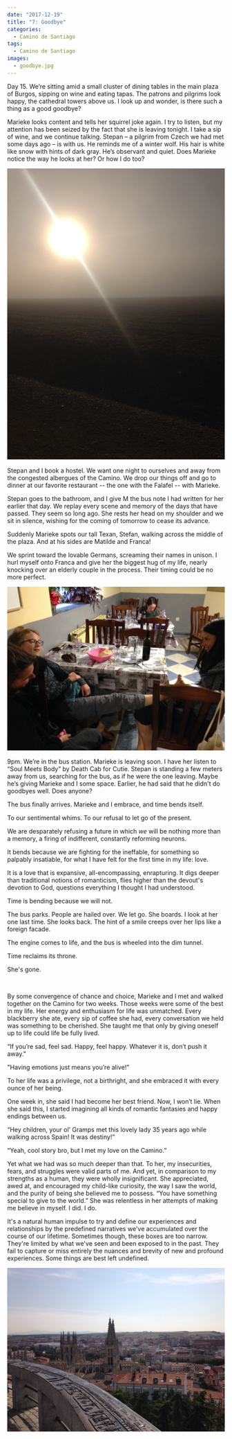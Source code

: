 ```yaml
---
date: "2017-12-19"
title: "7: Goodbye"
categories:
  - Camino de Santiago
tags: 
  - Camino de Santiago
images:
  - goodbye.jpg
---
```


Day 15. We’re sitting amid a small cluster of dining tables in the main plaza of Burgos, sipping on wine and eating tapas. The patrons and pilgrims look happy, the cathedral towers above us. I look up and wonder, is there such a thing as a good goodbye?

Marieke looks content and tells her squirrel joke again. I try to listen, but my attention has been seized by the fact that she is leaving tonight. I take a sip of wine, and we continue talking. Stepan – a pilgrim from Czech we had met some days ago – is with us. He reminds me of a winter wolf. His hair is white like snow with hints of dark gray. He’s observant and quiet. Does Marieke notice the way he looks at her? Or how I do too?

![](sun.jpeg)

Stepan and I book a hostel. We want one night to ourselves and away from the congested albergues of the Camino. We drop our things off and go to dinner at our favorite restaurant -- the one with the Falafel -- with Marieke. 

Stepan goes to the bathroom, and I give M the bus note I had written for her earlier that day. We replay every scene and memory of the days that have passed. They seem so long ago. She rests her head on my shoulder and we sit in silence, wishing for the coming of tomorrow to cease its advance.

Suddenly Marieke spots our tall Texan, Stefan, walking across the middle of the plaza. And at his sides are Matilde and Franca! 

We sprint toward the lovable Germans, screaming their names in unison. I hurl myself onto Franca and give her the biggest hug of my life, nearly knocking over an elderly couple in the process. Their timing could be no more perfect.

![](massage.jpeg)

9pm. We’re in the bus station. Marieke is leaving soon. I have her listen to “Soul Meets Body” by Death Cab for Cutie. Stepan is standing a few meters away from us, searching for the bus, as if he were the one leaving. Maybe he’s giving Marieke and I some space. Earlier, he had said that he didn't do goodbyes well. Does anyone?

The bus finally arrives. Marieke and I embrace, and time bends itself.

To our sentimental whims. To our refusal to let go of the present.

We are desparately refusing a future in which _we_ will be nothing more than a memory, a firing of indifferent, constantly reforming neurons.

It bends because we are fighting for the ineffable, for something so palpably insatiable, for what I have felt for the first time in my life: love. 

It is a love that is expansive, all-encompassing, enrapturing. It digs deeper than traditional notions of romanticism, flies higher than the devout's devotion to God, questions everything I thought I had understood.

Time is bending because we will not.

The bus parks. People are hailed over. We let go. She boards. I look at her one last time. She looks back. The hint of a smile creeps over her lips like a foreign facade.

The engine comes to life, and the bus is wheeled into the dim tunnel.

Time reclaims its throne.

She's gone.

<br>

By some convergence of chance and choice, Marieke and I met and walked together on the Camino for two weeks. Those weeks were some of the best in my life. Her energy and enthusiasm for life was unmatched. Every blackberry she ate, every sip of coffee she had, every conversation we held was something to be cherished. She taught me that only by giving oneself up to life could life be fully lived.

“If you’re sad, feel sad. Happy, feel happy. Whatever it is, don’t push it away."

"Having emotions just means you’re alive!”

To her life was a privilege, not a birthright, and she embraced it with every ounce of her being.

One week in, she said I had become her best friend. Now, I won’t lie. When she said this, I started imagining all kinds of romantic fantasies and happy endings between us.

“Hey children, your ol’ Gramps met this lovely lady 35 years ago while walking across Spain! It was destiny!”

“Yeah, cool story bro, but I met my love on the Camino.”

Yet what we had was so much deeper than that. To her, my insecurities, fears, and struggles were valid parts of me. And yet, in comparison to my strengths as a human, they were wholly insignificant. She appreciated, awed at, and encouraged my child-like curiosity, the way I saw the world, and the purity of being she believed me to possess. “You have something special to give to the world.” She was relentless in her attempts of making me believe in myself. I did. I do.

It's a natural human impulse to try and define our experiences and relationships by the predefined narratives we've accumulated over the course of our lifetime. Sometimes though, these boxes are too narrow. They're limited by what we've seen and been exposed to in the past. They fail to capture or miss entirely the nuances and brevity of new and profound experiences. Some things are best left undefined.

![](goodbye.jpg)